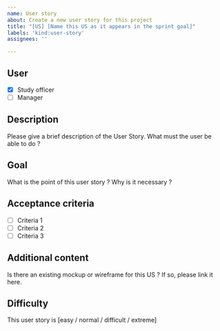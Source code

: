 ```yaml
---
name: User story
about: Create a new user story for this project
title: "[US] [Name this US as it appears in the sprint goal]"
labels: 'kind:user-story'
assignees: ''

---
```


## User

- [X] Study officer
- [ ] Manager

## Description

Please give a brief description of the User Story. What must the user be able to do ?

## Goal

What is the point of this user story ? Why is it necessary ?

## Acceptance criteria

- [ ] Criteria 1
- [ ] Criteria 2
- [ ] Criteria 3

## Additional content

Is there an existing mockup or wireframe for this US ? If so, please link it here.

## Difficulty

This user story is [easy / normal / difficult / extreme]
